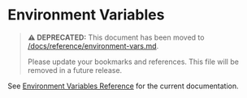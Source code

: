 # Environment Variables

> **⚠️ DEPRECATED:** This document has been moved to [/docs/reference/environment-vars.md](reference/environment-vars.md).
>
> Please update your bookmarks and references. This file will be removed in a future release.

See [Environment Variables Reference](reference/environment-vars.md) for the current documentation.